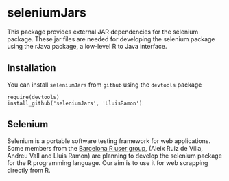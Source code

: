 # seleniumJars

This package provides external JAR dependencies for the selenium package. These jar files are needed for developing the selenium package using the rJava package, a low-level R to Java interface.

## Installation

You can install `seleniumJars` from `github` using the `devtools` package

```
require(devtools)
install_github('seleniumJars', 'LluisRamon')
```

## Selenium

Selenium is a portable software testing framework for web applications. Some members from the [Barcelona R user group], (Aleix Ruiz de Villa, Andreu Vall and Lluis Ramon) are planning to develop the selenium package for the R programming language. Our aim is to use it for web scrapping directly from R. 

[Barcelona R user group]: http://rugbcn.wordpress.com/